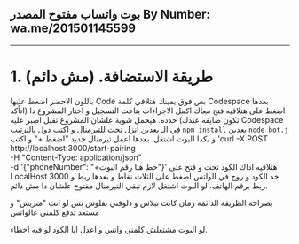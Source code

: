 ## بوت واتساب مفتوح المصدر By Number: wa.me/201501145599
_______

# 1. طريقة الاستضافة. (مش دائم) 
باللون الاحضر اضغط عليها Code بص فوق يمينك هتلاقي كلمة
Codespace بعدها اضغط على
هتلاقيه فتح معاك اكمل الاجراءات بتاعت التسجيل و اختار المشروع دا (اتأكد تكون ضايفه عندك) حدده.
هيحمل شوية علشان المشروع تقيل اصبر عليه Codespace في الـ
بعدين انزل تحت للتيرمنال و اكتب دول بالترتيب
`npm install` بعدين `node bot.j` و بكدا البوت اشتغل. 
بعدها اعمل تيرمنال جديد "اضغط +" و اكتب 
'curl -X POST http://localhost:3000/start-pairing \
  -H "Content-Type: application/json" \
  -d '{"phoneNumber": "+حط هنا رقم البوت"}'
هتلاقيه اداك الكود تحت و فتح على LocalHost 3000
خد الكود و روح في الواتس اضغط على الثلاث نقاط و بعدها ربط و ربط برقم الهاتف. 
لو البوت اشتغل لازم تبقي التيرمنال مفتوح علشان دا مش دائم. 

بصراحة الطريقة الدائمة زمان كانت ببلاش و دلوقتي بفلوس بس لو انت "متريش" و مستعد تدفع كلمني عالواتس

لو البوت مشتغلش كلمني واتس و اعدل انا الكود لو فيه اخطاء. 